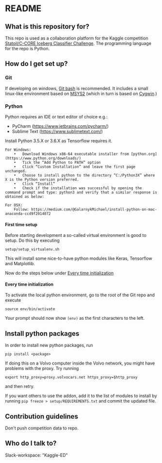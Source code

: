 # README #

## What is this repository for? ##

This repo is used as a collaboration platform for the Kaggle competition
[Statoil/C-CORE Iceberg Classifier Challenge](https://www.kaggle.com/c/statoil-iceberg-classifier-challenge).
The programming language for the repo is Python.

## How do I get set up? ##

### Git

If developing on windows, [Git bash](https://git-scm.com/download/win) is
recommended. It includes a small linux-like environment based on
[MSYS2](http://www.msys2.org/) (which in turn is based on
[Cygwin](https://www.cygwin.com/).)


### Python

Python requires an IDE or text editor of choice e.g.: 
* PyCharm (https://www.jetbrains.com/pycharm/) 		
* Sublime Text (https://www.sublimetext.com/) 		

Install Python 3.5.X or 3.6.X as Tensorflow requires it. 

	For Windows: 
		•	Download Windows x86-64 executable installer from [python.org](https://www.python.org/downloads/)
		•	Tick the “Add Python to PATH” option 
		•	Click “Custom Installation” and leave the first page unchanged. 
		•	Choose to install python to the directory “C:/Python3X” where X is the Python version preferred. 
		•	Click “Install” 
		•	Check if the installation was successful by opening the command prompt and type: python3 and verify that a similar response is obtained as below: 

	For OSX: 
		Follow: https://medium.com/@GalarnykMichael/install-python-on-mac-anaconda-ccd9f2014072

#### First time setup

Before starting development a so-called virtual environment is good to setup.
Do this by executing

`setup/setup_virtualenv.sh`

This will install some nice-to-have python modules like Keras, Tensorflow and
Matplotlib.

Now do the steps below under
[Every time initialization](#every-time-initialization)

#### Every time initialization

To activate the local python environment, go to the root of the Git repo and
execute

`source env/bin/activate`

Your prompt should now show `(env)` as the first characters to the left.


## Install python packages

In order to install new python packages, run

`pip install <package>`

If doing this on a Volvo computer inside the Volvo network, you might have
problems with the proxy. Try running

`export http_proxy=proxy.volvocars.net https_proxy=$http_proxy`

and then retry.

If you want others to use the addon, add it to the list of modules to install
by running `pip freeze > setup/REQUIREMENTS.txt` and commit the updated file.

		
## Contribution guidelines ##
Don't push competition data to repo. 

## Who do I talk to? ##

Slack-workspace: "Kaggle-ED"
